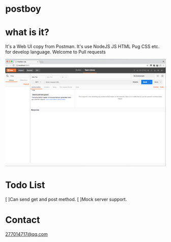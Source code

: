 postboy
===
what is it?
===

It's a Web UI copy from Postman. It's use NodeJS JS HTML Pug CSS etc. for develop language.
Welcome to Pull requests
<p align="center" >
  <img src="https://github.com/Kila2/postboy/blob/master/md/main.png" title="postboy">
</p>

Todo List
===
[ ]Can send get and post method.
[ ]Mock server support.

Contact
===
277014717@qq.com
